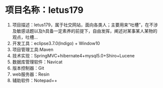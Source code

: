 # 项目名称：letus179
1. 项目描述：letus179，属于社交网站，面向各类人；主要用来“吐槽”，在不涉及敏感话题以及h具备一定素养的前提下，自由发挥，阐述对某事某人某物的观点，吐槽...
2. 开发工具：eclipse3.7.0(lndigo) + Window10
3. 项目管理工具:Maven
4. 技术实现：SpringMVC+hibernate4+mysql5.0+Shiro+Lucene
5. 数据库管理软件：Navicat
6. 版本控制器：Git
7. web服务器：Resin
8. 辅助软件：Notepad++

